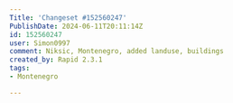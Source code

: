 ```yaml
---
Title: 'Changeset #152560247'
PublishDate: 2024-06-11T20:11:14Z
id: 152560247
user: Simon0997
comment: Niksic, Montenegro, added landuse, buildings
created_by: Rapid 2.3.1
tags:
- Montenegro

---
```

